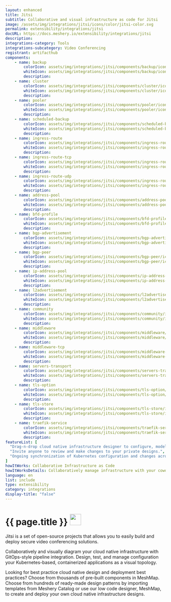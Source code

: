 ```yaml
---
layout: enhanced
title: Jitsi
subtitle: Collaborative and visual infrastructure as code for Jitsi
image: /assets/img/integrations/jitsi/icons/color/jitsi-color.svg
permalink: extensibility/integrations/jitsi
docURL: https://docs.meshery.io/extensibility/integrations/jitsi
description: 
integrations-category: Tools
integrations-subcategory: Video Conferencing
registrant: artifacthub
components: 
	- name: backup
		colorIcon: assets/img/integrations/jitsi/components/backup/icons/color/backup-color.svg
		whiteIcon: assets/img/integrations/jitsi/components/backup/icons/white/backup-white.svg
		description: 
	- name: cluster
		colorIcon: assets/img/integrations/jitsi/components/cluster/icons/color/cluster-color.svg
		whiteIcon: assets/img/integrations/jitsi/components/cluster/icons/white/cluster-white.svg
		description: 
	- name: pooler
		colorIcon: assets/img/integrations/jitsi/components/pooler/icons/color/pooler-color.svg
		whiteIcon: assets/img/integrations/jitsi/components/pooler/icons/white/pooler-white.svg
		description: 
	- name: scheduled-backup
		colorIcon: assets/img/integrations/jitsi/components/scheduled-backup/icons/color/scheduled-backup-color.svg
		whiteIcon: assets/img/integrations/jitsi/components/scheduled-backup/icons/white/scheduled-backup-white.svg
		description: 
	- name: ingress-route
		colorIcon: assets/img/integrations/jitsi/components/ingress-route/icons/color/ingress-route-color.svg
		whiteIcon: assets/img/integrations/jitsi/components/ingress-route/icons/white/ingress-route-white.svg
		description: 
	- name: ingress-route-tcp
		colorIcon: assets/img/integrations/jitsi/components/ingress-route-tcp/icons/color/ingress-route-tcp-color.svg
		whiteIcon: assets/img/integrations/jitsi/components/ingress-route-tcp/icons/white/ingress-route-tcp-white.svg
		description: 
	- name: ingress-route-udp
		colorIcon: assets/img/integrations/jitsi/components/ingress-route-udp/icons/color/ingress-route-udp-color.svg
		whiteIcon: assets/img/integrations/jitsi/components/ingress-route-udp/icons/white/ingress-route-udp-white.svg
		description: 
	- name: address-pool
		colorIcon: assets/img/integrations/jitsi/components/address-pool/icons/color/address-pool-color.svg
		whiteIcon: assets/img/integrations/jitsi/components/address-pool/icons/white/address-pool-white.svg
		description: 
	- name: bfd-profile
		colorIcon: assets/img/integrations/jitsi/components/bfd-profile/icons/color/bfd-profile-color.svg
		whiteIcon: assets/img/integrations/jitsi/components/bfd-profile/icons/white/bfd-profile-white.svg
		description: 
	- name: bgp-advertisement
		colorIcon: assets/img/integrations/jitsi/components/bgp-advertisement/icons/color/bgp-advertisement-color.svg
		whiteIcon: assets/img/integrations/jitsi/components/bgp-advertisement/icons/white/bgp-advertisement-white.svg
		description: 
	- name: bgp-peer
		colorIcon: assets/img/integrations/jitsi/components/bgp-peer/icons/color/bgp-peer-color.svg
		whiteIcon: assets/img/integrations/jitsi/components/bgp-peer/icons/white/bgp-peer-white.svg
		description: 
	- name: ip-address-pool
		colorIcon: assets/img/integrations/jitsi/components/ip-address-pool/icons/color/ip-address-pool-color.svg
		whiteIcon: assets/img/integrations/jitsi/components/ip-address-pool/icons/white/ip-address-pool-white.svg
		description: 
	- name: l2advertisement
		colorIcon: assets/img/integrations/jitsi/components/l2advertisement/icons/color/l2advertisement-color.svg
		whiteIcon: assets/img/integrations/jitsi/components/l2advertisement/icons/white/l2advertisement-white.svg
		description: 
	- name: community
		colorIcon: assets/img/integrations/jitsi/components/community/icons/color/community-color.svg
		whiteIcon: assets/img/integrations/jitsi/components/community/icons/white/community-white.svg
		description: 
	- name: middleware
		colorIcon: assets/img/integrations/jitsi/components/middleware/icons/color/middleware-color.svg
		whiteIcon: assets/img/integrations/jitsi/components/middleware/icons/white/middleware-white.svg
		description: 
	- name: middleware-tcp
		colorIcon: assets/img/integrations/jitsi/components/middleware-tcp/icons/color/middleware-tcp-color.svg
		whiteIcon: assets/img/integrations/jitsi/components/middleware-tcp/icons/white/middleware-tcp-white.svg
		description: 
	- name: servers-transport
		colorIcon: assets/img/integrations/jitsi/components/servers-transport/icons/color/servers-transport-color.svg
		whiteIcon: assets/img/integrations/jitsi/components/servers-transport/icons/white/servers-transport-white.svg
		description: 
	- name: tls-option
		colorIcon: assets/img/integrations/jitsi/components/tls-option/icons/color/tls-option-color.svg
		whiteIcon: assets/img/integrations/jitsi/components/tls-option/icons/white/tls-option-white.svg
		description: 
	- name: tls-store
		colorIcon: assets/img/integrations/jitsi/components/tls-store/icons/color/tls-store-color.svg
		whiteIcon: assets/img/integrations/jitsi/components/tls-store/icons/white/tls-store-white.svg
		description: 
	- name: traefik-service
		colorIcon: assets/img/integrations/jitsi/components/traefik-service/icons/color/traefik-service-color.svg
		whiteIcon: assets/img/integrations/jitsi/components/traefik-service/icons/white/traefik-service-white.svg
		description: 
featureList: [
  "Drag-n-drop cloud native infrastructure designer to configure, model, and deploy your workloads.",
  "Invite anyone to review and make changes to your private designs.",
  "Ongoing synchronization of Kubernetes configuration and changes across any number of clusters."
]
howItWorks: Collaborative Infrastructure as Code
howItWorksDetails: Collaboratively manage infrastructure with your coworkers synchronously sharing the same designs.
language: en
list: include
type: extensibility
category: integrations
display-title: "false"
---
```

<h1>{{ page.title }} <img src="{{ page.image }}" style="width: 35px; height: 35px;" /></h1>

<p>
Jitsi is a set of open-source projects that allows you to easily build and deploy secure video conferencing solutions.
</p>
<p>
    Collaboratively and visually diagram your cloud native infrastructure with GitOps-style pipeline integration. Design, test, and manage configuration your Kubernetes-based, containerized applications as a visual topology.
</p>
<p>
    Looking for best practice cloud native design and deployment best practices? Choose from thousands of pre-built components in MeshMap. Choose from hundreds of ready-made design patterns by importing templates from Meshery Catalog or use our low code designer, MeshMap, to create and deploy your own cloud native infrastructure designs.
</p>
